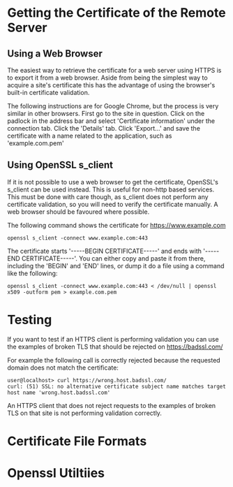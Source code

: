# Getting the Certificate of the Remote Server

## Using a Web Browser
The easiest way to retrieve the certificate for a web server using HTTPS is to export it from a web browser.
Aside from being the simplest way to acquire a site's certificate this has the advantage of using the browser's
built-in certificate validation.

The following instructions are for Google Chrome, but the process is very similar in other browsers.
First go to the site in question. Click on the padlock in the address bar and select 'Certificate information' under
the connection tab. Click the 'Details' tab. Click 'Export...' and save the certificate with a name related to the
application, such as 'example.com.pem'


## Using OpenSSL s_client
If it is not possible to use a web browser to get the certificate, OpenSSL's s_client can be used instead. This is
useful for non-http based services. This must be done with care though, as s_client does not perform any certificate
validation, so you will need to verify the certificate manually. A web browser should be favoured where possible.

The following command shows the certificate for https://www.example.com
```
openssl s_client -connect www.example.com:443
```
The certificate starts '-----BEGIN CERTIFICATE-----' and ends with '-----END CERTIFICATE-----'. You can either copy
and paste it from there, including the 'BEGIN' and 'END' lines, or dump it do a file using a command like the following:
```
openssl s_client -connect www.example.com:443 < /dev/null | openssl x509 -outform pem > example.com.pem
```

# Testing
If you want to test if an HTTPS client is performing validation you can use the examples of broken TLS that should be rejected on https://badssl.com/

For example the following call is correctly rejected because the requested domain does not match the certificate:
```
user@localhost> curl https://wrong.host.badssl.com/
curl: (51) SSL: no alternative certificate subject name matches target host name 'wrong.host.badssl.com'
```

An HTTPS client that does not reject requests to the examples of broken TLS on that site is not performing validation correctly.

# Certificate File Formats

# Openssl Utiltiies
